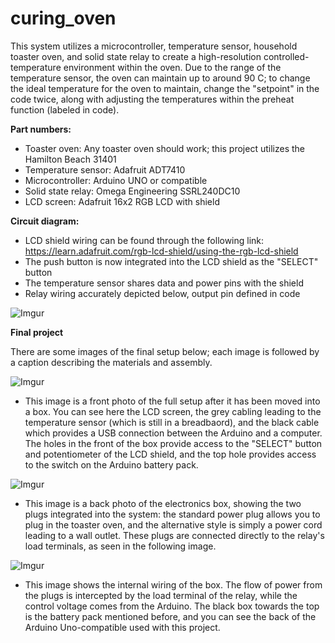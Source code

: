# curing_oven
This system utilizes a microcontroller, temperature sensor, household toaster oven, and solid state relay to create a high-resolution controlled-temperature environment within the oven. Due to the range of the temperature sensor, the oven can maintain up to around 90 C; to change the ideal temperature for the oven to maintain, change the "setpoint" in the code twice, along with adjusting the temperatures within the preheat function (labeled in code).

**Part numbers:**
- Toaster oven: Any toaster oven should work; this project utilizes the Hamilton Beach 31401
- Temperature sensor: Adafruit ADT7410
- Microcontroller: Arduino UNO or compatible
- Solid state relay: Omega Engineering SSRL240DC10
- LCD screen: Adafruit 16x2 RGB LCD with shield

**Circuit diagram:**
- LCD shield wiring can be found through the following link: https://learn.adafruit.com/rgb-lcd-shield/using-the-rgb-lcd-shield
- The push button is now integrated into the LCD shield as the "SELECT" button
- The temperature sensor shares  data and power pins with the shield
- Relay wiring accurately depicted below, output pin defined in code

![Imgur](https://i.imgur.com/ZhhKUME.png)

**Final project**

There are some images of the final setup below; each image is followed by a caption describing the materials and assembly.

![Imgur](https://i.imgur.com/e4JDnOf.jpg)
- This image is a front photo of the full setup after it has been moved into a box. You can see here the LCD screen, the grey cabling leading to the temperature sensor (which is still in a breadbaord), and the black cable which provides a USB connection between the Arduino and a computer. The holes in the front of the box provide access to the "SELECT" button and potentiometer of the LCD shield, and the top hole provides access to the switch on the Arduino battery pack.

![Imgur](https://i.imgur.com/j0GKSqz.jpg)
- This image is a back photo of the electronics box, showing the two plugs integrated into the system: the standard power plug allows you to plug in the toaster oven, and the alternative style is simply a power cord leading to a wall outlet. These plugs are connected directly to the relay's load terminals, as seen in the following image.

![Imgur](https://i.imgur.com/o7EtDHE.jpg)
- This image shows the internal wiring of the box. The flow of power from the plugs is intercepted by the load terminal of the relay, while the control voltage comes from the Arduino. The black box towards the top is the battery pack mentioned before, and you can see the back of the Arduino Uno-compatible used with this project.
